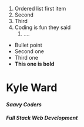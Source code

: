 1. Ordered list first item
2. Second
3. Third
4. Coding is fun they said
    1. ....

- Bullet point
- Second one
- Third one
- **This one is bold**


# Kyle Ward
#### *Saavy Coders*
##### Full Stack Web Development

